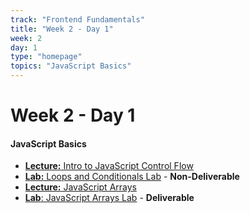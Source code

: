 ```yaml
---
track: "Frontend Fundamentals"
title: "Week 2 - Day 1"
week: 2
day: 1
type: "homepage"
topics: "JavaScript Basics"
---
```


# Week 2 - Day 1

#### JavaScript Basics

- [**Lecture:** Intro to JavaScript Control Flow](/frontend-fundamentals/week-2/day-1/lecture-materials/intro-to-javascript-control-flow/)
- [**Lab:** Loops and Conditionals Lab](/frontend-fundamentals/week-2/day-1/labs/loops-and-conditionals-lab/) - **Non-Deliverable**
- [**Lecture:** JavaScript Arrays](/frontend-fundamentals/week-2/day-1/lecture-materials/intro-to-javascript-arrays/)
- [**Lab**: JavaScript Arrays Lab](/frontend-fundamentals/week-2/day-1/labs/javascript-arrays-lab/) - **Deliverable**
